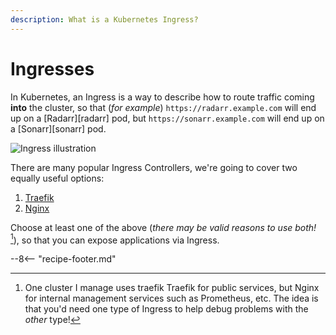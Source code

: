 ```yaml
---
description: What is a Kubernetes Ingress?
---
```

# Ingresses

In Kubernetes, an Ingress is a way to describe how to route traffic coming **into** the cluster, so that (*for example*) `https://radarr.example.com` will end up on a [Radarr][radarr] pod, but `https://sonarr.example.com` will end up on a [Sonarr][sonarr] pod.

![Ingress illustration](/images/ingress.jpg)

There are many popular Ingress Controllers, we're going to cover two equally useful options:

1. [Traefik](/kubernetes/ingress/traefik/)
2. [Nginx](/kubernetes/ingress/nginx/)

Choose at least one of the above (*there may be valid reasons to use both!* [^1]), so that you can expose applications via Ingress.
  
--8<-- "recipe-footer.md"

[^1]: One cluster I manage uses traefik Traefik for public services, but Nginx for internal management services such as Prometheus, etc. The idea is that you'd need one type of Ingress to help debug problems with the _other_ type!
